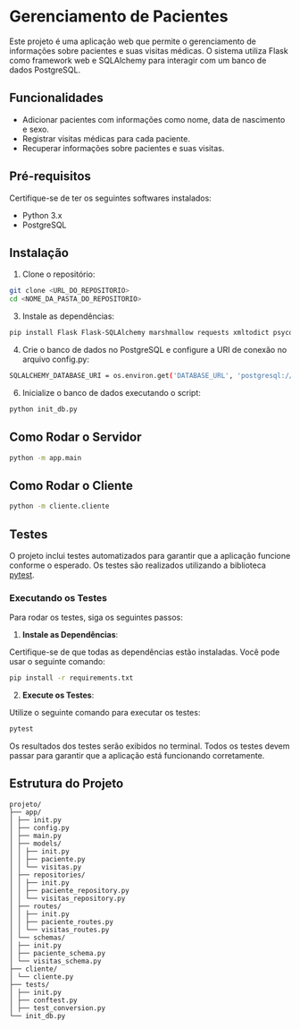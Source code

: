 # Gerenciamento de Pacientes

Este projeto é uma aplicação web que permite o gerenciamento de informações sobre pacientes e suas visitas médicas. O sistema utiliza Flask como framework web e SQLAlchemy para interagir com um banco de dados PostgreSQL.

## Funcionalidades

- Adicionar pacientes com informações como nome, data de nascimento e sexo.
- Registrar visitas médicas para cada paciente.
- Recuperar informações sobre pacientes e suas visitas.

## Pré-requisitos

Certifique-se de ter os seguintes softwares instalados:

- Python 3.x
- PostgreSQL

## Instalação

1. Clone o repositório:

```bash
git clone <URL_DO_REPOSITORIO>
cd <NOME_DA_PASTA_DO_REPOSITORIO>
```   

3. Instale as dependências:

```bash
pip install Flask Flask-SQLAlchemy marshmallow requests xmltodict psycopg2
```

4. Crie o banco de dados no PostgreSQL e configure a URI de conexão no arquivo config.py:
   
```bash
SQLALCHEMY_DATABASE_URI = os.environ.get('DATABASE_URL', 'postgresql://usuario:senha@localhost/nome_do_banco')
```

6. Inicialize o banco de dados executando o script:

```bash
python init_db.py
```

## Como Rodar o Servidor

```bash
python -m app.main
```


## Como Rodar o Cliente

```bash
python -m cliente.cliente
```

## Testes

O projeto inclui testes automatizados para garantir que a aplicação funcione conforme o esperado. Os testes são realizados utilizando a biblioteca [pytest](https://docs.pytest.org/en/stable/).


### Executando os Testes

Para rodar os testes, siga os seguintes passos:

1. **Instale as Dependências**: 

Certifique-se de que todas as dependências estão instaladas. Você pode usar o seguinte comando:
   
```bash
pip install -r requirements.txt
```
    

2. **Execute os Testes**: 

Utilize o seguinte comando para executar os testes:

```bash
pytest
```

Os resultados dos testes serão exibidos no terminal. Todos os testes devem passar para garantir que a aplicação está funcionando corretamente.


## Estrutura do Projeto

```
projeto/
├── app/
│ ├── init.py
│ ├── config.py
│ ├── main.py
│ ├── models/
│ │ ├── init.py
│ │ ├── paciente.py
│ │ └── visitas.py
│ ├── repositories/
│ │ ├── init.py
│ │ ├── paciente_repository.py
│ │ └── visitas_repository.py
│ ├── routes/
│ │ ├── init.py
│ │ ├── paciente_routes.py
│ │ └── visitas_routes.py
│ └── schemas/
│ ├── init.py
│ ├── paciente_schema.py
│ └── visitas_schema.py
├── cliente/
│ └── cliente.py
├── tests/
│ ├── init.py
│ ├── conftest.py
│ ├── test_conversion.py
└── init_db.py
```
